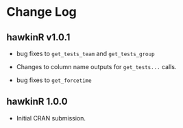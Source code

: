 # Change Log

## hawkinR v1.0.1

* bug fixes to `get_tests_team` and `get_tests_group`

* Changes to column name outputs for `get_tests...` calls.

* bug fixes to `get_forcetime`

## hawkinR 1.0.0

* Initial CRAN submission.
